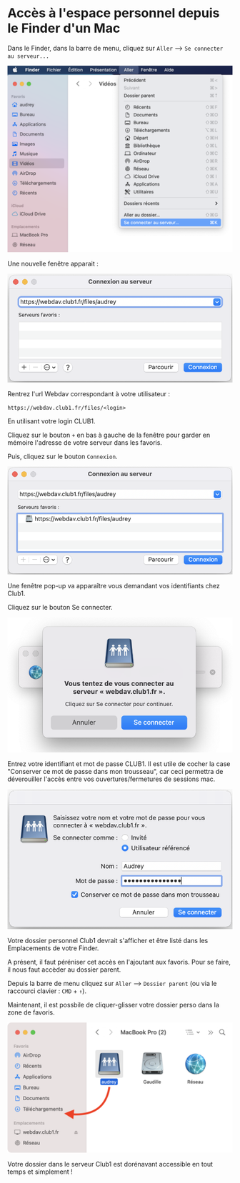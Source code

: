 Accès à l'espace personnel depuis le Finder d'un Mac
====================================================

Dans le Finder, dans la barre de menu, cliquez sur `Aller` --> `Se connecter au serveur...`

![aller](webdav-mac/screen_001.png)

Une nouvelle fenêtre apparait :

![aller](webdav-mac/screen_002.png)

Rentrez l'url Webdav correspondant à votre utilisateur :


    https://webdav.club1.fr/files/<login>


En utilisant votre login CLUB1.


Cliquez sur le bouton `+` en bas à gauche de la fenêtre pour garder en mémoire l'adresse de votre serveur dans les favoris.

Puis, cliquez sur le bouton `Connexion`.

![aller](webdav-mac/screen_003.png)

Une fenêtre pop-up va apparaître vous demandant vos identifiants chez Club1.

Cliquez sur le bouton Se connecter.

![aller](webdav-mac/screen_004.png)


Entrez votre identifiant et mot de passe CLUB1.
Il est utile de cocher la case "Conserver ce mot de passe dans mon trousseau",
car ceci permettra de déverouiller l'accès entre vos ouvertures/fermetures de sessions mac.

![aller](webdav-mac/screen_005.png)



Votre dossier personnel Club1 devrait s'afficher et être listé dans les Emplacements de votre Finder.

A présent, il faut péréniser cet accès en l'ajoutant aux favoris.
Pour se faire, il nous faut accèder au dossier parent.

Depuis la barre de menu cliquez sur `Aller` --> `Dossier parent` (ou via le raccourci clavier : `CMD` + `↑`).

Maintenant, il est possbile de cliquer-glisser votre dossier perso dans la zone de favoris.

![aller](webdav-mac/screen_007.png)


Votre dossier dans le serveur Club1 est dorénavant accessible en tout temps et simplement !
